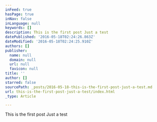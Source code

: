 ```yaml
---
inFeed: true
hasPage: true
inNav: false
inLanguage: null
keywords: []
description: This is the first post Just a test
datePublished: '2016-05-18T02:24:26.863Z'
dateModified: '2016-05-18T02:24:25.910Z'
authors: []
publisher:
  name: null
  domain: null
  url: null
  favicon: null
title: ''
author: []
starred: false
sourcePath: _posts/2016-05-18-this-is-the-first-post-just-a-test.md
url: this-is-the-first-post-just-a-test/index.html
_type: Article

---
```

This is the first post Just a test